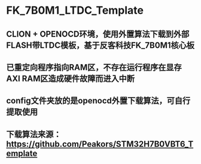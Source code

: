 # FK_7B0M1_LTDC_Template
## CLION + OPENOCD环境，使用外置算法下载到外部FLASH带LTDC模板，基于反客科技FK_7B0M1核心板
## 已重定向程序指向RAM区，不存在运行程序在显存AXI RAM区造成硬件故障而进入中断

## config文件夹放的是openocd外置下载算法，可自行提取使用
## 下载算法来源：https://github.com/Peakors/STM32H7B0VBT6_Template
